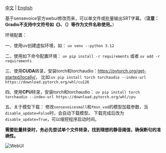 [中文](README_ZH.md) | [English](README.md)

基于sensevoice官方webui修改而来，可以单文件或批量输出SRT字幕。（**注意：Gradio不支持中文符号如《》、（）等作为文件名称使用。**）

环境配置：

一、使用uv创建虚拟环境，如：
```uv venv --python 3.12```

二、使用如下命令配置环境：
```uv pip install -r requirements``` 或者 ```uv add -r requirements```

三、使用**CUDA**转录，安装torch和torchaudio：<https://pytorch.org/get-started/locally/>，
比如:```uv pip install torch torchaudio --index-url https://download.pytorch.org/whl/cu126```

四、使用**CPU**转录，安装torch和torchaudio：
```uv pip install torch torchaudio --index-url https://download.pytorch.org/whl/cpu```

五、关于模型下载：
修改```sensevoicesmall```和```fmsn_vad```的模型加载参数，当```disable_update=False```时，会自动下载模型。
下载完成后改为```disable_update=True```，可以缩短程序启动时间。


**需要批量转录时，务必先尝试单个文件转录，找到理想的静音阈值，确保断句的准确性。**

![WebUI](屏幕.jpg)